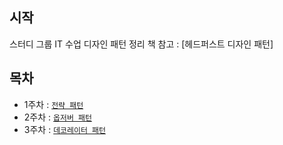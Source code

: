 ## 시작

스터디 그룹 IT 수업 디자인 패턴 정리
책 참고 : [헤드퍼스트 디자인 패턴]

## 목차


- 1주차 : [`전략 패턴`](Read/Strategy.md)
- 2주차 : [`옵저버 패턴`](Read/Observer.md)
- 3주차 : [`데코레이터 패턴`](Read/Decorator.md)
